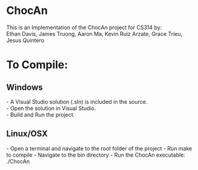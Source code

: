# ChocAn
This is an Implementation of the ChocAn project for CS314 by:<br>
Ethan Davis, James Truong, Aaron Ma, Kevin Ruiz Arzate, Grace Trieu, Jesus Quintero

<h1>To Compile:</h1>
<h2>Windows</h2>
- A Visual Studio solution (.sln) is included in the source.<br>
- Open the solution in Visual Studio.<br>
- Build and Run the project.<br>

<h2>Linux/OSX</h2>
- Open a terminal and navigate to the root folder of the project
- Run make to compile
- Navigate to the bin directory
- Run the ChocAn executable: ./ChocAn
